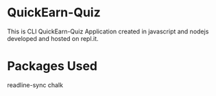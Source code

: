 # QuickEarn-Quiz
This is CLI QuickEarn-Quiz Application created in javascript and nodejs developed and hosted on repl.it.

# Packages Used
readline-sync
chalk
